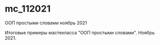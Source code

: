 # mc_112021
ООП простыми словами ноябрь 2021

Итоговые примеры мастекласса "ООП простыми словами". Ноябрь 2021.
